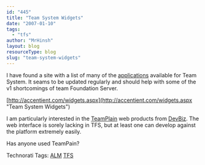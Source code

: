 ```yaml
---
id: "445"
title: "Team System Widgets"
date: "2007-01-10"
tags:
  - "tfs"
author: "MrHinsh"
layout: blog
resourceType: blog
slug: "team-system-widgets"
---
```


I have found a site with a list of many of the [applications](http://accentient.com/widgets.aspx "Team System Widgets") available for Team System. It seams to be updated regularly and should help with some of the v1 shortcomings of team Foundation Server.

[http://accentient.com/widgets.aspx](http://accentient.com/widgets.aspx "Team System Widgets")

I am particularly interested in the [TeamPlain](http://www.devbiz.com/teamplain/webaccess/ "TeamPlain") web products from [DevBiz](http://www.devbiz.com "TeamPlain"). The web interface is sorely lacking in TFS, but at least one can develop against the platform extremely easily.

Has anyone used TeamPain?

Technorati Tags: [ALM](http://technorati.com/tags/ALM) [TFS](http://technorati.com/tags/TFS)
